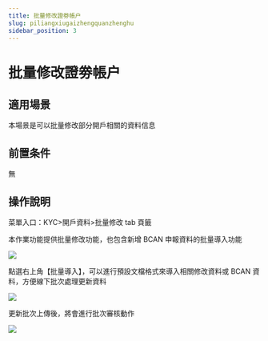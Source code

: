 ```yaml
---
title: 批量修改證劵帳户
slug: piliangxiugaizhengquanzhenghu
sidebar_position: 3
---
```



# 批量修改證劵帳户

## 適用場景

本場景是可以批量修改部分開戶相關的資料信息

## 前置条件

無

## 操作說明

 菜單入口：KYC&gt;開戶資料&gt;批量修改 tab 頁籤 

本作業功能提供批量修改功能，也包含新增 BCAN 申報資料的批量導入功能

<img src="/assets/GIxybGttKo3ZEkxD0hsc9gucnme.png" src-width="3256" src-height="1590" align="center"/>

點選右上角【批量導入】，可以進行預設文檔格式來導入相關修改資料或 BCAN 資料，方便線下批次處理更新資料

<img src="/assets/QrehbKVNWoE4uJxYlqOcriodnkc.png" src-width="3256" src-height="1358" align="center"/>

更新批次上傳後，將會進行批次審核動作

<img src="/assets/R8pCbYLJBoObYuxbltZcCsX4nZb.png" src-width="2402" src-height="1260" align="center"/>

